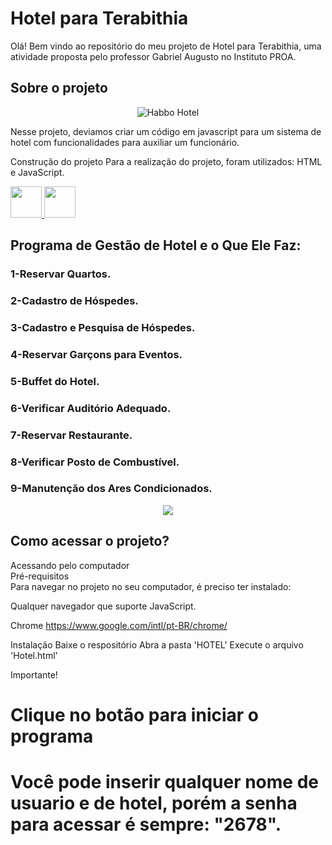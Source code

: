 # Hotel para Terabithia
Olá! Bem vindo ao repositório do meu projeto de Hotel para Terabithia, uma atividade proposta pelo professor Gabriel Augusto no Instituto PROA.

<h2>Sobre o projeto</h2>
<div>
  <p align="center">
<img src="https://images.habbo.com/web_images/habbo-web-articles/lpromo_Habbo_X_Room_Drop_2022.png" alt="Habbo Hotel" title="Habbo Hotel" >
  </p>
</div>


Nesse projeto, deviamos criar um código em javascript para um sistema de hotel com funcionalidades para auxiliar um funcionário.

Construção do projeto
Para a realização do projeto, foram utilizados: HTML e JavaScript.

<div style='{display:flex}'>
  <a href='https://developer.mozilla.org/pt-BR/docs/Web/HTML' target='_blank'>
    <img width='50px' height='50px' src="https://cdn.jsdelivr.net/gh/devicons/devicon/icons/html5/html5-original.svg" />
  </a>
  <a href='https://developer.mozilla.org/pt-BR/docs/Web/JavaScript' target='_blank'>
    <img width='50px' height='50px' src="https://cdn.jsdelivr.net/gh/devicons/devicon/icons/javascript/javascript-original.svg" />
  </a>
</div>

## Programa de Gestão de Hotel e o Que Ele Faz:

### 1-Reservar Quartos.

### 2-Cadastro de Hóspedes.

### 3-Cadastro e Pesquisa de Hóspedes.

### 4-Reservar Garçons para Eventos.

### 5-Buffet do Hotel.

### 6-Verificar Auditório Adequado.

### 7-Reservar Restaurante.

### 8-Verificar Posto de Combustível.

### 9-Manutenção dos Ares Condicionados.<br/>

<p align="center">
<img src='https://img.playbuzz.com/image/upload/ar_1.5,c_crop/v1526420270/l3aos3a6jbe7c0zdrtnq.gif'>
</p>

## Como acessar o projeto?
Acessando pelo computador<br/>
Pré-requisitos<br/>
Para navegar no projeto no seu computador, é preciso ter instalado:

Qualquer navegador que suporte JavaScript.

Chrome
https://www.google.com/intl/pt-BR/chrome/

Instalação
Baixe o respositório
Abra a pasta 'HOTEL'
Execute o arquivo 'Hotel.html'

Importante!
# Clique no botão para iniciar o programa
# Você pode inserir qualquer nome de usuario e de hotel, porém a senha para acessar é sempre: "2678".
